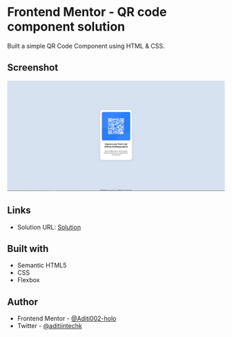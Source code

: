 # Frontend Mentor - QR code component solution

Built a simple QR Code Component using HTML & CSS.

## Screenshot

![](./images/screenshot.JPG)

## Links

- Solution URL: [Solution](https://aditi002-holo.github.io/qr-component/)

## Built with

- Semantic HTML5
- CSS
- Flexbox

## Author

- Frontend Mentor - [@Aditi002-holo](https://www.frontendmentor.io/profile/Aditi002-holo)
- Twitter - [@aditiintechk](https://twitter.com/aditiintechk)
